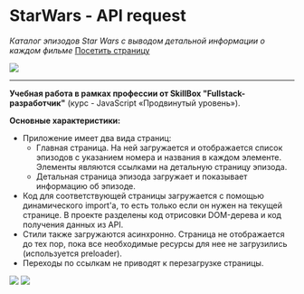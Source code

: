 # StarWars - API request
*Каталог эпизодов Star Wars с выводом детальной информации о каждом фильме*
[Посетить страницу](http://star-wars.webtm.ru/)


![](https://img.shields.io/badge/version-1.0.0-green)

___



**Учебная работа в рамках профессии от SkillBox "Fullstack-разработчик"** (курс - JavaScript «Продвинутый уровень»).

**Основные характеристики:**

+ Приложение имеет два вида страниц:
    +  Главная страница. На ней загружается и отображается список эпизодов с указанием номера и названия в каждом элементе. Элементы являются ссылками на детальную страницу эпизода.
    +  Детальная страница эпизода загружает и показывает информацию об эпизоде.
+ Код для соответствующей страницы загружается с помощью динамического import'а, то есть только если он нужен на текущей странице. В проекте разделены код отрисовки DOM-дерева и код получения данных из API.
+ Стили также загружаются асинхронно. Страница не отображается до тех пор, пока все необходимые ресурсы для нее не загрузились (используется preloader).
+ Переходы по ссылкам не приводят к перезагрузке страницы.

![](https://imageup.ru/img179/4053227/starwars.jpg)
![](https://imageup.ru/img147/4053228/starwars-details.jpg)

